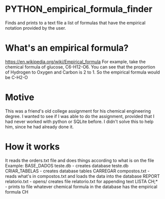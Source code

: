 # PYTHON_empirical_formula_finder
Finds and prints to a text file a list of formulas that have the empirical notation provided by the user.

# What's an empirical formula?
https://en.wikipedia.org/wiki/Empirical_formula
For example, take the chemical formula of glucose, C6-H12-O6. You can see that the proportion of Hydrogen to Oxygen and Carbon is 2 to 1. So the empirical formula would be C-H2-O

# Motive
This was a friend's old college assignment for his chemical engineering degree. I wanted to see if I was able to do the assignment, provided that I had never worked with python or SQLite before. I didn't solve this to help him, since he had already done it.

# How it works

It reads the orders.txt file and does things according to what is on the file
Example:
BASE_DADOS teste.db - creates database teste.db
CRIAR_TABELAS - creates database tables
CARREGAR compostos.txt - reads what's in compostos.txt and loads the data into the database
REPORT relatorio.txt - opens/ creates file relatorio.txt for appending text
LISTA CH;* - prints to file whatever chemical formula in the database has the empirical formula CH
